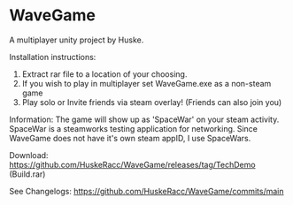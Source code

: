 # WaveGame
A multiplayer unity project by Huske.

Installation instructions:
1. Extract rar file to a location of your choosing.
2. If you wish to play in multiplayer set WaveGame.exe as a non-steam game
3. Play solo or Invite friends via steam overlay! (Friends can also join you)

Information:
The game will show up as 'SpaceWar' on your steam activity. SpaceWar is a steamworks testing application for networking.
Since WaveGame does not have it's own steam appID, I use SpaceWars.

Download: https://github.com/HuskeRacc/WaveGame/releases/tag/TechDemo (Build.rar)

See Changelogs: https://github.com/HuskeRacc/WaveGame/commits/main
